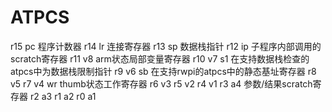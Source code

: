 # ATPCS

r15  pc    程序计数器
r14  lr    连接寄存器
r13  sp    数据栈指针
r12  ip    子程序内部调用的scratch寄存器
r11  v8     arm状态局部变量寄存器
r10  v7 s1  在支持数据栈检查的atpcs中为数据栈限制指针
r9   v6 sb  在支持rwpi的atpcs中的静态基址寄存器
r8   v5
r7   v4 wr  thumb状态工作寄存器
r6   v3
r5   v2
r4   v1
r3   a4     参数/结果scratch寄存器
r2   a3
r1   a2
r0   a1